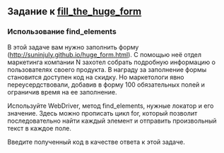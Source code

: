 ## Задание к [fill_the_huge_form](../solutions/fill_the_huge_form.py)

### Использование find_elements

В этой задаче вам нужно заполнить форму (http://suninjuly.github.io/huge_form.html).
С помощью неё отдел маркетинга компании N захотел собрать подробную информацию о пользователях своего продукта.
В награду за заполнение формы становится доступен код на скидку. Но маркетологи явно переусердствовали, добавив в
форму 100 обязательных полей и ограничив время на ее заполнение.

Используйте WebDriver, метод find_elements, нужные локатор и его значение. Здесь можно прописать цикл for, который
позволит последовательно найти каждый элемент и отправить произвольный текст в каждое поле.

Введите полученный код в качестве ответа к этой задаче.
